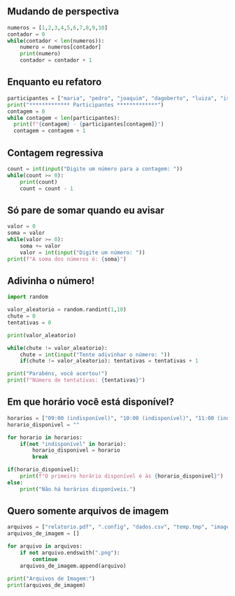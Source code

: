 ## Mudando de perspectiva

```python
numeros = [1,2,3,4,5,6,7,8,9,10]
contador = 0
while(contador < len(numeros)):
    numero = numeros[contador]
    print(numero)
    contador = contador + 1
```

## Enquanto eu refatoro

```python
participantes = ["maria", "pedro", "joaquim", "dagoberto", "luiza", "isabela"]
print("************* Participantes *************")
contagem = 0
while contagem < len(participantes):
  print(f"{contagem} - {participantes[contagem]}")
  contagem = contagem + 1

```

## Contagem regressiva

```python
count = int(input("Digite um número para a contagem: "))
while(count >= 0):
    print(count)
    count = count - 1
```

## Só pare de somar quando eu avisar

```python
valor = 0
soma = valor
while(valor >= 0):
    soma += valor
    valor = int(input("Digite um número: "))
print(f"A soma dos números é: {soma}")
```

## Adivinha o número!

```python
import random

valor_aleatorio = random.randint(1,10)
chute = 0
tentativas = 0

print(valor_aleatorio)

while(chute != valor_aleatorio):
    chute = int(input("Tente adivinhar o número: "))
    if(chute != valor_aleatorio): tentativas = tentativas + 1

print("Parabéns, você acertou!")
print(f"Número de tentativas: {tentativas}")
```

## Em que horário você está disponível?

```python
horarios = ["09:00 (indisponível)", "10:00 (indisponível)", "11:00 (indisponível)", "12:00", "13:00 (indisponível)", "14:00"]
horario_disponivel = ""

for horario in horarios:
    if(not "indisponível" in horario):
        horario_disponivel = horario
        break

if(horario_disponivel):
    print(f"O primeiro horário disponível é às {horario_disponivel}")
else:
    print("Não há horários disponíveis.")
```

## Quero somente arquivos de imagem

```python
arquivos = ["relatorio.pdf", ".config", "dados.csv", "temp.tmp", "imagem.png"]
arquivos_de_imagem = []

for arquivo in arquivos:
    if not arquivo.endswith(".png"):
        continue
    arquivos_de_imagem.append(arquivo)

print("Arquivos de Imagem:")
print(arquivos_de_imagem)

```
